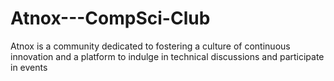# Atnox---CompSci-Club
Atnox is a community dedicated to fostering a culture of continuous innovation and  a platform to indulge in technical discussions and participate in events 
